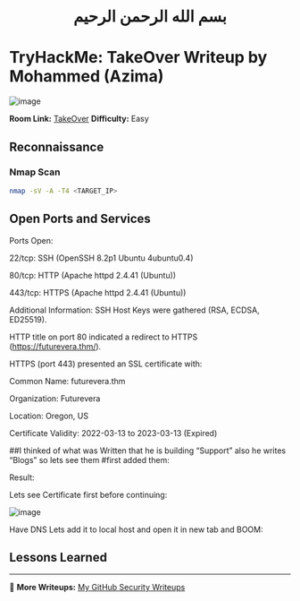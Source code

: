 <div align="center">
  
# بسم الله الرحمن الرحيم  

</div>

# TryHackMe: TakeOver Writeup by Mohammed (Azima)

![image](https://github.com/user-attachments/assets/a1f2a34b-24f3-4182-8478-379161a3e110)


**Room Link:** [TakeOver](https://tryhackme.com/room/takeover)
  **Difficulty:** Easy  

## Reconnaissance

### Nmap Scan
```bash
nmap -sV -A -T4 <TARGET_IP>
```
## Open Ports and Services
Ports Open:

22/tcp: SSH (OpenSSH 8.2p1 Ubuntu 4ubuntu0.4)

80/tcp: HTTP (Apache httpd 2.4.41 (Ubuntu))

443/tcp: HTTPS (Apache httpd 2.4.41 (Ubuntu))

Additional Information:
SSH Host Keys were gathered (RSA, ECDSA, ED25519).

HTTP title on port 80 indicated a redirect to HTTPS (https://futurevera.thm/).

HTTPS (port 443) presented an SSL certificate with:

Common Name: futurevera.thm

Organization: Futurevera

Location: Oregon, US

Certificate Validity: 2022-03-13 to 2023-03-13 (Expired)


##I thinked of what was Written that he is building “Support” also he writes “Blogs” so lets see them 
#first added them:


Result:


Lets see Certificate first before continuing:

![image](https://github.com/user-attachments/assets/04c0938f-3cd1-4d26-9594-f0f1c997e190)

Have DNS Lets add it to local host and open it in new tab and BOOM:



## Lessons Learned


---

🔗 **More Writeups:** [My GitHub Security Writeups](https://github.com/Mohammed-Abdelaziem/Writeups)
